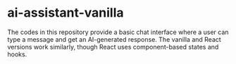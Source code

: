 # ai-assistant-vanilla
The codes in this repository provide a basic chat interface where a user can type a message and get an AI-generated response. The vanilla and React versions work similarly, though React uses component-based states and hooks. 
